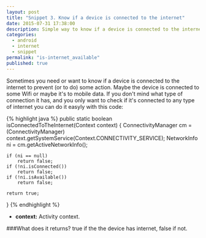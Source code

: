 ```yaml
---
layout: post
title: "Snippet 3. Know if a device is connected to the internet"
date: 2015-07-31 17:38:00
description: Simple way to know if a device is connected to the internet (Wifi or mobile data).
categories: 
  - android
  - internet
  - snippet
permalink: "is-internet_available"
published: true
---
```


Sometimes you need or want to know if a device is connected to the internet to prevent (or to do) some action. Maybe the device is connected to some Wifi or maybe it's to mobile data.
If you don't mind what type of connection it has, and you only want to check if it's connected to any type of internet you can do it easyly with this code:

{% highlight java %}
public static boolean isConnectedToTheInternet(Context context) {
    ConnectivityManager cm = (ConnectivityManager) 
                           context.getSystemService(Context.CONNECTIVITY_SERVICE);
    NetworkInfo ni = cm.getActiveNetworkInfo();

    if (ni == null)
        return false;
    if (!ni.isConnected())
        return false;
    if (!ni.isAvailable())
        return false;

    return true;

}
{% endhighlight %}

- **context:** Activity context.

###What does it returns?
true if the the device has internet, false if not.
